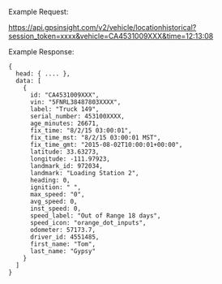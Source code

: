 Example Request:

https://api.gpsinsight.com/v2/vehicle/locationhistorical?session_token=xxxx&vehicle=CA4531009XXX&time=12:13:08

Example Response:

    {
      head: { .... },
      data: [
        {
          id: "CA4531009XXX",
          vin: "5FNRL38487803XXXX",
          label: "Truck 149",
          serial_number: 453100XXXX,
          age_minutes: 26671,
          fix_time: "8/2/15 03:00:01",
          fix_time_mst: "8/2/15 03:00:01 MST",
          fix_time_gmt: "2015-08-02T10:00:01+00:00",
          latitude: 33.63273,
          longitude: -111.97923,
          landmark_id: 972034,
          landmark: "Loading Station 2",
          heading: 0,
          ignition: " ",
          max_speed: "0",
          avg_speed: 0,
          inst_speed: 0,
          speed_label: "Out of Range 18 days",
          speed_icon: "orange_dot_inputs",
          odometer: 57173.7,
          driver_id: 4551485,
          first_name: "Tom",
          last_name: "Gypsy"
        }
      ]
    }
